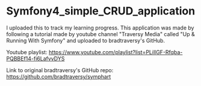 # Symfony4_simple_CRUD_application

I uploaded this to track my learning progress.
This application was made by following a tutorial made by youtube channel "Traversy Media" called "Up & Running With Symfony" and uploaded to 
bradtraversy's GitHub.

Youtube playlist: https://www.youtube.com/playlist?list=PLillGF-Rfqba-PQBBEf14-fi6LafvvDYS

Link to original bradtraversy's GitHub repo:  https://github.com/bradtraversy/symphart


